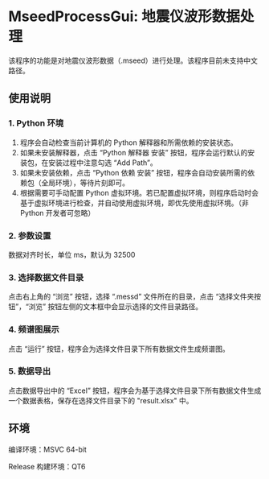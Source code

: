 # MseedProcessGui: 地震仪波形数据处理

该程序的功能是对地震仪波形数据（.mseed）进行处理。该程序目前未支持中文路径。



## 使用说明

### 1. Python 环境

1. 程序会自动检查当前计算机的 Python 解释器和所需依赖的安装状态。
2. 如果未安装解释器，点击 “Python 解释器 安装” 按钮，程序会运行默认的安装包，在安装过程中注意勾选 “Add Path”。
3. 如果未安装依赖，点击 “Python 依赖 安装” 按钮，程序会自动安装所需的依赖包（全局环境），等待片刻即可。
4. 根据需要可手动配置 Python 虚拟环境。若已配置虚拟环境，则程序启动时会基于虚拟环境进行检查，并自动使用虚拟环境，即优先使用虚拟环境。（非 Python 开发者可忽略）

### 2. 参数设置

数据对齐时长，单位 ms，默认为 32500

### 3. 选择数据文件目录

点击右上角的 “浏览” 按钮，选择 “.messd” 文件所在的目录，点击 “选择文件夹按钮”，“浏览” 按钮左侧的文本框中会显示选择的文件目录路径。

### 4. 频谱图展示

点击 “运行” 按钮，程序会为选择文件目录下所有数据文件生成频谱图。

### 5. 数据导出

点击数据导出中的 “Excel” 按钮，程序会为基于选择文件目录下所有数据文件生成一个数据表格，保存在选择文件目录下的 "result.xlsx" 中。



## 环境

编译环境：MSVC 64-bit

Release 构建环境：QT6
